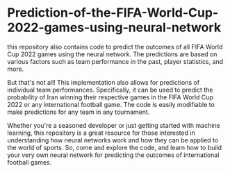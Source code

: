 # Prediction-of-the-FIFA-World-Cup-2022-games-using-neural-network


this repository also contains code to predict the outcomes of all FIFA World Cup 2022 games using the neural network. The predictions are based on various factors such as team performance in the past, player statistics, and more.

But that's not all! This implementation also allows for predictions of individual team performances. Specifically, it can be used to predict the probability of Iran winning their respective games in the FIFA World Cup 2022 or any international football game. The code is easily modifiable to make predictions for any team in any tournament.

Whether you're a seasoned developer or just getting started with machine learning, this repository is a great resource for those interested in understanding how neural networks work and how they can be applied to the world of sports. So, come and explore the code, and learn how to build your very own neural network for predicting the outcomes of international football games.
